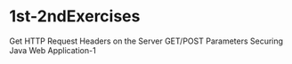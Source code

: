 # 1st-2ndExercises
Get HTTP Request Headers on the Server
GET/POST Parameters
Securing Java Web Application-1
